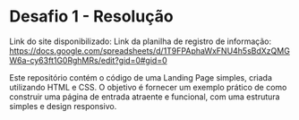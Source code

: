 # Desafio 1 - Resolução
Link do site disponibilizado: 
Link da planilha de registro de informação: https://docs.google.com/spreadsheets/d/1T9FPAphaWxFNU4h5sBdXzQMGW6a-cy63ft1G0RghMRs/edit?gid=0#gid=0

Este repositório contém o código de uma Landing Page simples, criada utilizando HTML e CSS. O objetivo é fornecer um exemplo prático de como construir uma página de entrada atraente e funcional, com uma estrutura simples e design responsivo.
